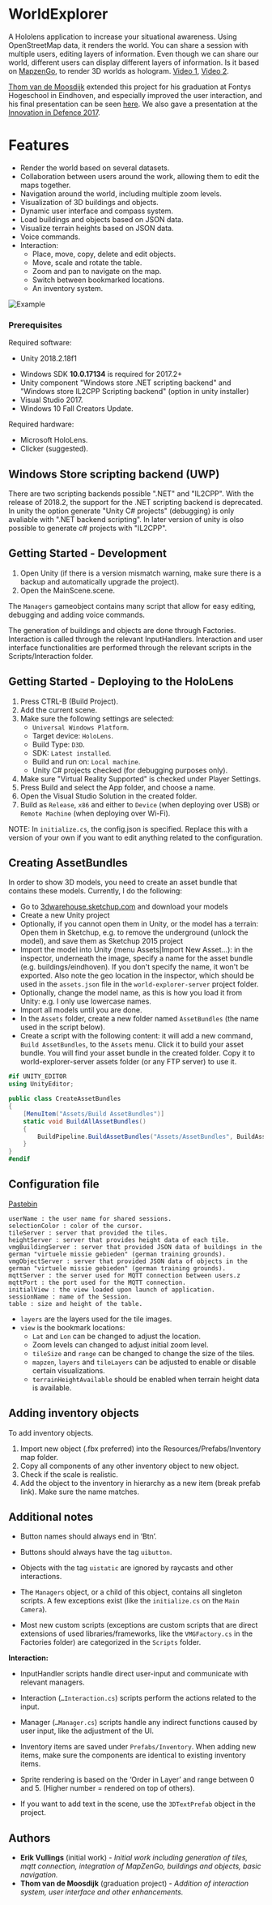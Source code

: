 # WorldExplorer
A Hololens application to increase your situational awareness. Using OpenStreetMap data, it renders the world. You can share a session with multiple users, editing layers of information. Even though we can share our world, different users can display different layers of information.
Is it based on [MapzenGo](https://github.com/brnkhy/MapzenGo), to render 3D worlds as hologram. [Video 1](https://youtu.be/dyVc-hZAiek), [Video 2](https://vimeo.com/187078876). 

[Thom van de Moosdijk](http://www.thomvdm.com/tno) extended this project for his graduation at Fontys Hogeschool in Eindhoven, and especially improved the user interaction, and his final presentation can be seen [here](https://vimeo.com/253818533). We also gave a presentation at the [Innovation in Defence 2017](https://vimeo.com/253819446).

# Features
- Render the world based on several datasets.
- Collaboration between users around the work, allowing them to edit the maps together.
- Navigation around the world, including multiple zoom levels.
- Visualization of 3D buildings and objects.
- Dynamic user interface and compass system.
- Load buildings and objects based on JSON data.
- Visualize terrain heights based on JSON data.
- Voice commands.
- Interaction:
	- Place, move, copy, delete and edit objects.
	- Move, scale and rotate the table.
	- Zoom and pan to navigate on the map.
	- Switch between bookmarked locations.
	- An inventory system.

![Example](https://cloud.githubusercontent.com/assets/3140667/21022014/5d8de41e-bd7b-11e6-99f5-6e265df12726.png)
### Prerequisites
Required software:

* Unity 2018.2.18f1 

- Windows SDK **10.0.17134** is required for 2017.2+
- Unity component "Windows store .NET scripting backend" and "Windows store IL2CPP Scripting backend" (option in unity installer)
- Visual Studio 2017.
- Windows 10 Fall Creators Update.

Required hardware:
- Microsoft HoloLens.
- Clicker (suggested).

## Windows Store scripting backend (UWP)
There are two scripting backends possible ".NET" and "IL2CPP". With the release of 2018.2, the support for the .NET scripting backend is deprecated. In unity the option generate "Unity C# projects" (debugging) is only avaliable with ".NET backend scripting". In later version of unity is olso possible to generate c# projects with "IL2CPP".

## Getting Started - Development
1. Open Unity (if there is a version mismatch warning, make sure there is a backup and automatically upgrade the project).
2. Open the MainScene.scene.

The `Managers` gameobject contains many script that allow for easy editing, debugging and adding voice commands.

The generation of buildings and objects are done through Factories.
Interaction is called through the relevant InputHandlers.
Interaction and user interface functionalities are performed through the relevant scripts in the Scripts/Interaction folder.

## Getting Started - Deploying to the HoloLens
1. Press CTRL-B (Build Project).
2. Add the current scene.
3. Make sure the following settings are selected:
	- `Universal Windows Platform`.
	- Target device: `HoloLens`.
	- Build Type: `D3D`.
	- SDK: `Latest installed`.
	- Build and run on: `Local machine`.
	- Unity C# projects checked (for debugging purposes only).
4. Make sure "Virtual Reality Supported" is checked under Player Settings.
5. Press Build and select the App folder, and choose a name.
6. Open the Visual Studio Solution in the created folder.
7. Build as `Release`, `x86` and either to `Device` (when deploying over USB) or `Remote Machine` (when deploying over Wi-Fi). 

NOTE: In `initialize.cs`, the config.json is specified. Replace this with a version of your own if you want to edit anything related to the configuration.

## Creating AssetBundles
In order to show 3D models, you need to create an asset bundle that contains these models. Currently, I do the following:
- Go to [3dwarehouse.sketchup.com](3dwarehouse.sketchup.com) and download your models
- Create a new Unity project
- Optionally, if you cannot open them in Unity, or the model has a terrain: Open them in Sketchup, e.g. to remove the underground (unlock the model), and save them as Sketchup 2015 project
- Import the model into Unity (menu Assets|Import New Asset...): in the inspector, underneath the image, specify a name for the asset bundle (e.g. buildings/eindhoven). If you don't specify the name, it won't be exported. Also note the geo location in the inspector, which should be used in the `assets.json` file in the `world-explorer-server` project folder.
- Optionally, change the model name, as this is how you load it from Unity: e.g. I only use lowercase names.
- Import all models until you are done.
- In the `Assets` folder, create a new folder named `AssetBundles` (the name used in the script below).
- Create a script with the following content: it will add a new command, `Build AssetBundles`, to the `Assets` menu. Click it to build your asset bundle. You will find your asset bundle in the created folder. Copy it to world-explorer-server assets folder (or any FTP server) to use it.

```C#
#if UNITY_EDITOR
using UnityEditor;

public class CreateAssetBundles
{
    [MenuItem("Assets/Build AssetBundles")]
    static void BuildAllAssetBundles()
    {
        BuildPipeline.BuildAssetBundles("Assets/AssetBundles", BuildAssetBundleOptions.None, BuildTarget.WSAPlayer);
    }
}
#endif
```

## Configuration file
[Pastebin](https://pastebin.com/ECm6yGM2)
```
userName : the user name for shared sessions.
selectionColor : color of the cursor.
tileServer : server that provided the tiles.
heightServer : server that provides height data of each tile.
vmgBuildingServer : server that provided JSON data of buildings in the german "virtuele missie gebieden" (german training grounds).
vmgObjectServer : server that provided JSON data of objects in the german "virtuele missie gebieden" (german training grounds).
mqttServer : the server used for MQTT connection between users.z
mqttPort : the port used for the MQTT connection.
initialView : the view loaded upon launch of application.
sessionName : name of the Session.
table : size and height of the table.
```

- `layers` are the layers used for the tile images.
- `view` is the bookmark locations: 
	- `Lat` and `Lon` can be changed to adjust the location. 
	- Zoom levels can changed to adjust initial zoom level.
	- `tileSize` and `range` can be changed to change the size of the tiles.
	- `mapzen`, `layers` and `tileLayers` can be adjusted to enable or disable certain visualizations.
	- `terrainHeightAvailable` should be enabled when terrain height data is available.

## Adding inventory objects
To add inventory objects.

1. Import new object (.fbx preferred) into the Resources/Prefabs/Inventory map folder.
2. Copy all components of any other inventory object to new object.
3. Check if the scale is realistic.
4. Add the object to the inventory in hierarchy as a new item (break prefab link). Make sure the name matches.

## Additional notes
- Button names should always end in ‘Btn’.
- Buttons should always have the tag `uibutton`.
- Objects with the tag `uistatic` are ignored by raycasts and other interactions.
- The `Managers` object, or a child of this object, contains all singleton scripts. A few exceptions exist (like the `initialize.cs` on the `Main Camera`).

- Most new custom scripts (exceptions are custom scripts that are direct extensions of used libraries/frameworks, like the `VMGFactory.cs` in the Factories folder) are categorized in the `Scripts` folder.

**Interaction:**
- InputHandler scripts handle direct user-input and communicate with relevant managers.
- Interaction (`…Interaction.cs`) scripts perform the actions related to the input.
- Manager (`…Manager.cs`) scripts handle any indirect functions caused by user input, like the adjustment of the UI.

- Inventory items are saved under `Prefabs/Inventory`. When adding new items, make sure the components are identical to existing inventory items.
- Sprite rendering is based on the ‘Order in Layer’ and range between 0 and 5. (Higher number = rendered on top of others).
- If you want to add text in the scene, use the `3DTextPrefab` object in the project.


## Authors
* **Erik Vullings** (initial work) - *Initial work including generation of tiles, mqtt connection, integration of MapZenGo, buildings and objects, basic navigation.*
* **Thom van de Moosdijk** (graduation project) - *Addition of interaction system, user interface and other enhancements.*
